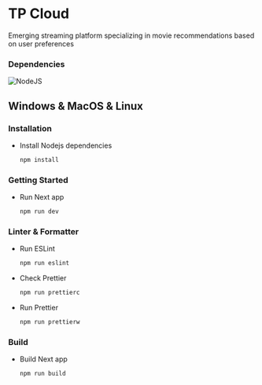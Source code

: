 # TP Cloud

Emerging streaming platform specializing in movie recommendations based on user preferences

### Dependencies

![NodeJS](https://img.shields.io/badge/node.js-6DA55F?style=for-the-badge&logo=node.js&logoColor=white)

## Windows & MacOS & Linux

### Installation

* Install Nodejs dependencies
  ```bash
  npm install
  ```

### Getting Started

* Run Next app
    ```bash
    npm run dev
    ```

### Linter & Formatter

* Run ESLint
    ```bash
    npm run eslint
    ```
* Check Prettier
    ```bash
    npm run prettierc
    ```
* Run Prettier
    ```bash
    npm run prettierw
    ```

### Build

* Build Next app
  ```bash
  npm run build
  ```
